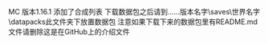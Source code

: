 MC 版本1.16.1
添加了合成列表
下载数据包之后请到......版本名字\saves\世界名字\datapacks此文件夹下放置数据包
注意如果下载下来的数据包里有README.md文件请删除这是在GitHub上的介绍文件
